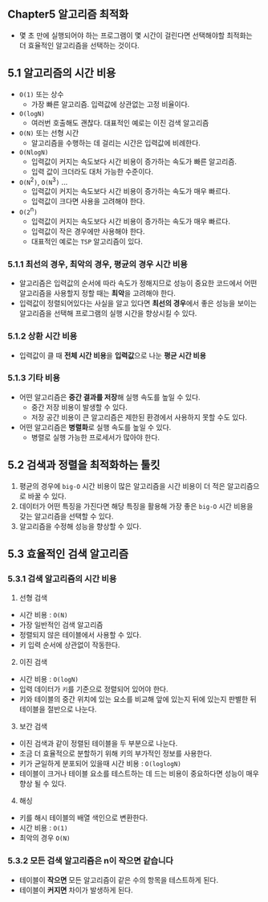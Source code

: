 ## Chapter5 알고리즘 최적화
- 몇 초 만에 실행되어야 하는 프로그램이 몇 시간이 걸린다면 선택해야할 최적화는 더 효율적인 알고리즘을 선택하는 것이다.

## 5.1 알고리즘의 시간 비용
- `O(1)` 또는 상수
  - 가장 빠른 알고리즘. 입력값에 상관없는 고정 비율이다.
- `O(logN)`
  - 여러번 호출해도 괜찮다. 대표적인 예로는 이진 검색 알고리즘
- `O(N)` 또는 선형 시간
  - 알고리즘을 수행하는 데 걸리는 시간은 입력값에 비례한다.
- `O(NlogN)`
  - 입력값이 커지는 속도보다 시간 비용이 증가하는 속도가 빠른 알고리즘.
  - 입력 값이 크더라도 대처 가능한 수준이다.
- `O(N`<sup>2</sup>`)`, `O(N`<sup>3</sup>`)` ...
  - 입력값이 커지는 속도보다 시간 비용이 증가하는 속도가 매우 빠르다.
  - 입력값이 크다면 사용을 고려해야 한다.
- `O(2`<sup>n</sup>`)`
  - 입력값이 커지는 속도보다 시간 비용이 증가하는 속도가 매우 빠르다.
  - 입력값이 작은 경우에만 사용해야 한다.
  - 대표적인 예로는 `TSP` 알고리즘이 있다.

### 5.1.1 최선의 경우, 최악의 경우, 평균의 경우 시간 비용
- 알고리즘은 입력값의 순서에 따라 속도가 정해지므로 성능이 중요한 코드에서 어떤 알고리즘을 사용할지 정할 때는 **최악**을 고려해야 한다.
- 입력값이 정렬되어있다는 사실을 알고 있다면 **최선의 경우**에서 좋은 성능을 보이는 알고리즘을 선택해 프로그램의 실행 시간을 향상시킬 수 있다.

### 5.1.2 상환 시간 비용
- 입력값이 클 때 **전체 시간 비용**을 **입력값**으로 나눈 **평균 시간 비용**

### 5.1.3 기타 비용
- 어떤 알고리즘은 **중간 결과를 저장**해 실행 속도를 높일 수 있다.
  - 중간 저장 비용이 발생할 수 있다.
  - 저장 공간 비용이 큰 알고리즘은 제한된 환경에서 사용하지 못할 수도 있다.
- 어떤 알고리즘은 **병렬화**로 실행 속도를 높일 수 있다.
  - 병렬로 실행 가능한 프로세서가 많아야 한다.

## 5.2 검색과 정렬을 최적화하는 툴킷
1. 평균의 경우에 `big-O` 시간 비용이 많은 알고리즘을 시간 비용이 더 적은 알고리즘으로 바꿀 수 있다.
2. 데이터가 어떤 특징을 가진다면 해당 특징을 활용해 가장 좋은 `big-O` 시간 비용을 갖는 알고리즘을 선택할 수 있다.
3. 알고리즘을 수정해 성능을 향상할 수 있다.

## 5.3 효율적인 검색 알고리즘
### 5.3.1 검색 알고리즘의 시간 비용
1. 선형 검색
  - 시간 비용 : `O(N)`
  - 가장 일반적인 검색 알고리즘
  - 정렬되지 않은 테이블에서 사용할 수 있다.
  - 키 입력 순서에 상관없이 작동한다.
2. 이진 검색
  - 시간 비용 : `O(logN)`
  - 입력 데이터가 `키`를 기준으로 정렬되어 있어야 한다.
  - 키와 테이블의 중간 위치에 있는 요소를 비교해 앞에 있는지 뒤에 있는지 판별한 뒤 테이블을 절반으로 나눈다.
3. 보간 검색
  - 이진 검색과 같이 정렬된 테이블을 두 부분으로 나눈다.
  - 조금 더 효율적으로 분할하기 위해 키의 부가적인 정보를 사용한다.
  - 키가 균일하게 분포되어 있을때 시간 비용 : `O(loglogN)`
  - 테이블이 크거나 테이블 요소를 테스트하는 데 드는 비용이 중요하다면 성능이 매우 향상 될 수 있다.
4. 해싱
  - 키를 해시 테이블의 배열 색인으로 변환한다.
  - 시간 비용 : `O(1)`
  - 최악의 경우 `O(N)`

### 5.3.2 모든 검색 알고리즘은 n이 작으면 같습니다
- 테이블이 **작으면** 모든 알고리즘이 같은 수의 항목을 테스트하게 된다.
- 테이블이 **커지면** 차이가 발생하게 된다.